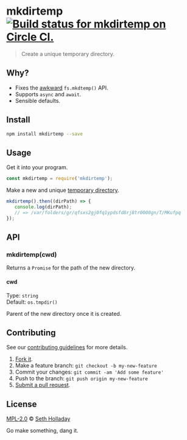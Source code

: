 # mkdirtemp [![Build status for mkdirtemp on Circle CI.](https://img.shields.io/circleci/project/sholladay/mkdirtemp/master.svg "Circle Build Status")](https://circleci.com/gh/sholladay/mkdirtemp "Mkdirtemp Builds")

> Create a unique temporary directory.

## Why?

 - Fixes the [awkward](https://github.com/nodejs/node/issues/6142) `fs.mkdtemp()` API.
 - Supports `async` and `await`.
 - Sensible defaults.

## Install

```sh
npm install mkdirtemp --save
```

## Usage

Get it into your program.

```js
const mkdirtemp = require('mkdirtemp');
```

Make a new and unique [temporary directory](http://man7.org/linux/man-pages/man3/mkdtemp.3.html).

```js
mkdirtemp().then((dirPath) => {
   console.log(dirPath);
   // => /var/folders/gr/qfsxs2gj0fq1ypdsfd8rj8tr0000gn/T/MKufpq
});
```

## API

### mkdirtemp(cwd)

Returns a `Promise` for the path of the new directory.

#### cwd

Type: `string`<br>
Default: `os.tmpdir()`

Parent of the new directory once it is created.

## Contributing

See our [contributing guidelines](https://github.com/sholladay/mkdirtemp/blob/master/CONTRIBUTING.md "The guidelines for participating in this project.") for more details.

1. [Fork it](https://github.com/sholladay/mkdirtemp/fork).
2. Make a feature branch: `git checkout -b my-new-feature`
3. Commit your changes: `git commit -am 'Add some feature'`
4. Push to the branch: `git push origin my-new-feature`
5. [Submit a pull request](https://github.com/sholladay/mkdirtemp/compare "Submit code to this project for review.").

## License

[MPL-2.0](https://github.com/sholladay/mkdirtemp/blob/master/LICENSE "The license for mkdirtemp.") © [Seth Holladay](http://seth-holladay.com "Author of mkdirtemp.")

Go make something, dang it.
